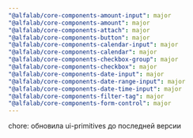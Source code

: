 ```yaml
---
"@alfalab/core-components-amount-input": major
"@alfalab/core-components-amount": major
"@alfalab/core-components-attach": major
"@alfalab/core-components-button": major
"@alfalab/core-components-calendar-input": major
"@alfalab/core-components-calendar": major
"@alfalab/core-components-checkbox-group": major
"@alfalab/core-components-checkbox": major
"@alfalab/core-components-date-input": major
"@alfalab/core-components-date-range-input": major
"@alfalab/core-components-date-time-input": major
"@alfalab/core-components-filter-tag": major
"@alfalab/core-components-form-control": major
---
```


chore: обновила ui-primitives до последней версии 
